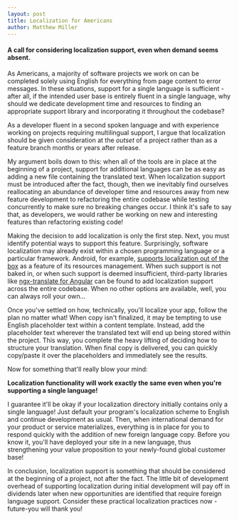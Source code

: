 ```yaml
---
layout: post
title: Localization for Americans
author: Matthew Miller
---
```

#### A call for considering localization support, even when demand seems absent.

As Americans, a majority of software projects we work on can be completed solely using English for everything from page content to error messages. In these situations, support for a single language is sufficient - after all, if the intended user base is entirely fluent in a single language, why should we dedicate development time and resources to finding an appropriate support library and incorporating it throughout the codebase?

As a developer fluent in a second spoken language and with experience working on projects requiring multilingual support, I argue that localization should be given consideration at the _outset_ of a project rather than as a feature branch months or years after release.

My argument boils down to this: when all of the tools are in place at the beginning of a project, support for additional languages can be as easy as adding a new file containing the translated text. When localization support must be introduced after the fact, though, then we inevitably find ourselves reallocating an abundance of developer time and resources away from new feature development to refactoring the entire codebase while testing concurrently to make sure no breaking changes occur. I think it's safe to say that, as developers, we would rather be working on new and interesting features than refactoring existing code!

Making the decision to add localization is only the first step. Next, you must identify potential ways to support this feature. Surprisingly, software localization may already exist within a chosen programming language or a particular framework. Android, for example, [supports localization out of the box](https://developer.android.com/guide/topics/resources/localization.html) as a feature of its resources management. When such support is not baked in, or when such support is deemed insufficient, third-party libraries like [ngx-translate for Angular](https://github.com/ngx-translate/core) can be found to add localization support across the entire codebase. When no other options are available, well, you can always roll your own...

Once you've settled on how, technically, you'll localize your app, follow the plan no matter what! When copy isn't finalized, it may be tempting to use English placeholder text within a content template. Instead, add the placeholder text wherever the translated text will end up being stored within the project. This way, you complete the heavy lifting of deciding how to structure your translation. When final copy is delivered, you can quickly copy/paste it over the placeholders and immediately see the results.

Now for something that'll really blow your mind:

**Localization functionality will work exactly the same even when you're supporting a single language!**

I guarantee it'll be okay if your localization directory initially contains only a single language! Just default your program's localization scheme to English and continue development as usual. Then, when international demand for your product or service materializes, everything is in place for you to respond quickly with the addition of new foreign language copy. Before you know it, you'll have deployed your site in a new language, thus strengthening your value proposition to your newly-found global customer base!

In conclusion, localization support is something that should be considered at the beginning of a project, not after the fact. The little bit of development overhead of supporting localization during initial development will pay off in dividends later when new opportunities are identified that require foreign language support. Consider these practical localization practices now - future-you will thank you!
